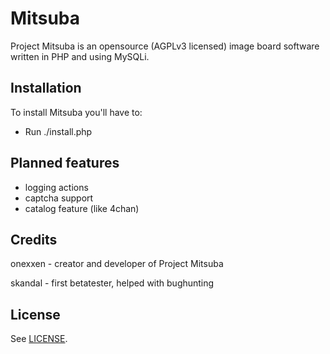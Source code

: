 Mitsuba
=======

Project Mitsuba is an opensource (AGPLv3 licensed) image board software written in PHP and using MySQLi.

Installation
------------

To install Mitsuba you'll have to:
* Run ./install.php

Planned features
----------------

* logging actions
* captcha support
* catalog feature (like 4chan)

Credits
-------
onexxen - creator and developer of Project Mitsuba

skandal - first betatester, helped with bughunting

License
--------
See [LICENSE](https://github.com/MitsubaBBS/Mitsuba/blob/master/LICENSE).